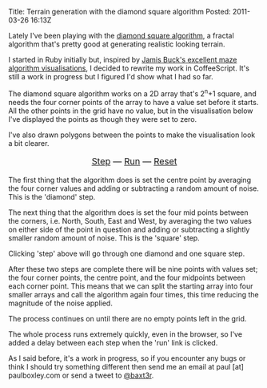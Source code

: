 Title: Terrain generation with the diamond square algorithm
Posted: 2011-03-26 16:13Z

Lately I've been playing with the [diamond square algorithm][diamond-square], a fractal algorithm that's pretty good at generating realistic looking terrain.

I started in Ruby initially but, inspired by [Jamis Buck's excellent maze algorithm visualisations][mazes], I decided to rewrite my work in CoffeeScript. It's still a work in progress but I figured I'd show what I had so far.

The diamond square algorithm works on a 2D array that's 2<sup>n</sup>+1 square, and needs the four corner points of the array to have a value set before it starts. All the other points in the grid have no value, but in the visualisation below I've displayed the points as though they were set to zero.

I've also drawn polygons between the points to make the visualisation look a bit clearer.

<script src="http://static.paulboxley.com/terrain-1/generate_terrain.js"></script>
<script src="http://static.paulboxley.com/terrain-1/draw_terrain.js"></script>
<script>$(window).load(function(){
  initialise();
  draw();
})</script>

<p style="text-align: center; font-size: 1.25em;">
  <canvas id="terrain" width="530" height="430"></canvas>
  <a href="#" onclick="draw_step(); return false;">Step</a> &mdash;
  <a href="#" onclick="draw_run(); return false;">Run</a> &mdash;
  <a href="#" onclick="draw_reset(); return false;">Reset</a>
</p>

The first thing that the algorithm does is set the centre point by averaging the four corner values and adding or subtracting a random amount of noise. This is the 'diamond' step.

The next thing that the algorithm does is set the four mid points between the corners, i.e. North, South, East and West, by averaging the two values on either side of the point in question and adding or subtracting a slightly smaller random amount of noise. This is the 'square' step.

Clicking 'step' above will go through one diamond and one square step.

After these two steps are complete there will be nine points with values set; the four corner points, the centre point, and the four midpoints between each corner point. This means that we can split the starting array into four smaller arrays and call the algorithm again four times, this time reducing the magnitude of the noise applied.

The process continues on until there are no empty points left in the grid.

The whole process runs extremely quickly, even in the browser, so I've added a delay between each step when the 'run' link is clicked.

As I said before, it's a work in progress, so if you encounter any bugs or think I should try something different then send me an email at paul [at] paulboxley.com or send a tweet to [@baxt3r][].

  [diamond-square]: http://en.wikipedia.org/wiki/Diamond-square_algorithm
  [mazes]: http://www.jamisbuck.org/mazes/
  [@baxt3r]: https://twitter.com/baxt3r